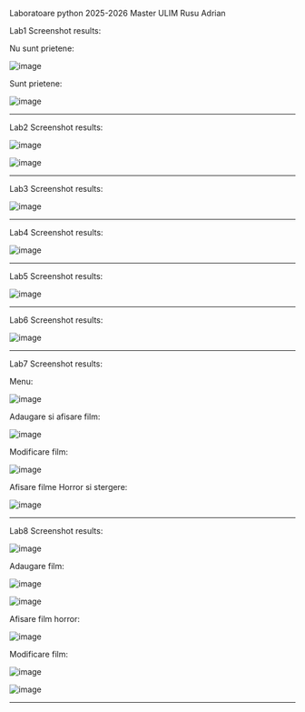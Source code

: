 Laboratoare python 2025-2026 Master ULIM Rusu Adrian

Lab1 Screenshot results:

Nu sunt prietene:

![image](https://github.com/user-attachments/assets/75ed33ae-fc5a-463d-8e73-ea74a74de40b)

Sunt prietene:

![image](https://github.com/user-attachments/assets/a0576cb4-4b44-41fc-aebd-c428c9bc04e5)

-------------------------------------------------------------------------------------------------

Lab2 Screenshot results:

![image](https://github.com/user-attachments/assets/d0496cec-17f0-4c6e-b779-5a8b48d02294)

![image](https://github.com/user-attachments/assets/cb98b12b-5a3b-4175-b6c5-37de3a39a11a)

-------------------------------------------------------------------------------------------------

Lab3 Screenshot results:

![image](https://github.com/user-attachments/assets/8e46b5f2-cfe4-47f1-9ffa-87d50b71e145)

-------------------------------------------------------------------------------------------------

Lab4 Screenshot results:

![image](https://github.com/user-attachments/assets/899f5b21-bc83-4402-8092-f1ca9d560069)

-------------------------------------------------------------------------------------------------

Lab5 Screenshot results:

![image](https://github.com/user-attachments/assets/9c14e6bb-140d-445d-96ae-7a0c1819a8e2)

-------------------------------------------------------------------------------------------------

Lab6 Screenshot results:

![image](https://github.com/user-attachments/assets/97302a10-9167-4e3e-84ea-b7522516d96d)

-------------------------------------------------------------------------------------------------

Lab7 Screenshot results:

Menu:

![image](https://github.com/user-attachments/assets/ad3c9ce5-e218-438a-a6da-6ea46b7f0201)

Adaugare si afisare film:

![image](https://github.com/user-attachments/assets/f34f7ad4-a0e1-4b3a-925a-84506b163045)

Modificare film:

![image](https://github.com/user-attachments/assets/78a99482-03b6-4fad-bc01-afefcbb3f1ca)

Afisare filme Horror si stergere:

![image](https://github.com/user-attachments/assets/bfaee8a9-b0ab-407e-bd83-35f24b8c6142)

-------------------------------------------------------------------------------------------------

Lab8 Screenshot results:

![image](https://github.com/user-attachments/assets/6fac7930-433d-4abe-96d6-269203d657c3)

Adaugare film:

![image](https://github.com/user-attachments/assets/1c9b4dda-6c75-418c-9285-3e404832ae91)

![image](https://github.com/user-attachments/assets/1a416650-b377-457f-a697-0cc65d75a6df)

Afisare film horror:

![image](https://github.com/user-attachments/assets/b7ef3d4d-e3a8-41e7-b139-8fa4a7a87438)

Modificare film:

![image](https://github.com/user-attachments/assets/4157015b-5387-4889-acd2-173d0aaffbad)

![image](https://github.com/user-attachments/assets/5dcbbb08-fc18-44c0-ac17-01aa03b91e4b)

-------------------------------------------------------------------------------------------------



































